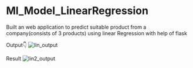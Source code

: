 # Ml_Model_LinearRegression
Built an web application to predict suitable product from a company(consists of 3 products) using linear Regression with help of flask

Output👇
![lin_output](https://user-images.githubusercontent.com/98878126/202512996-504977f1-24af-47fc-98e5-bb6dda6c724f.jpg)

Result
![lin2_output](https://user-images.githubusercontent.com/98878126/202513116-17dfcbb3-3767-490a-b9b8-ea73597be5f3.jpg)
